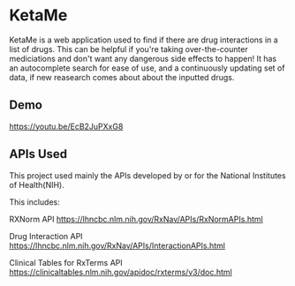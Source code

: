 # KetaMe

KetaMe is a web application used to find if there are drug interactions in a list of drugs. This can be helpful if you're taking over-the-counter mediciations and don't want any dangerous side effects to happen! It has an autocomplete search for ease of use, and a continuously updating set of data, if new reasearch comes about about the inputted drugs.

## Demo
https://youtu.be/EcB2JuPXxG8

## APIs Used
This project used mainly the APIs developed by or for the National Institutes of Health(NIH).

This includes:

RXNorm API
https://lhncbc.nlm.nih.gov/RxNav/APIs/RxNormAPIs.html

Drug Interaction API
https://lhncbc.nlm.nih.gov/RxNav/APIs/InteractionAPIs.html

Clinical Tables for RxTerms API
https://clinicaltables.nlm.nih.gov/apidoc/rxterms/v3/doc.html

